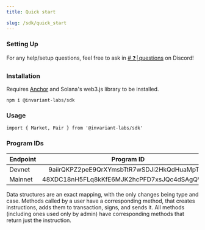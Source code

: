 ```yaml
---
title: Quick start

slug: /sdk/quick_start
---
```


### Setting Up

For any help/setup questions, feel free to ask in [# ❓┆questions](https://discord.com/channels/916085610270322738/916117229895049227) on Discord!

### Installation

Requires [Anchor](https://www.npmjs.com/package/%40project-serum%2Fanchor) and Solana's web3.js library to be installed.

```
npm i @invariant-labs/sdk
```

### Usage

```
import { Market, Pair } from '@invariant-labs/sdk'
```

### Program IDs

| Endpoint |                  Program ID                  |
| -------- | :------------------------------------------: |
| Devnet   | 9aiirQKPZ2peE9QrXYmsbTtR7wSDJi2HkQdHuaMpTpei |
| Mainnet  | 48XDC18nH5FLq8kKfE6MJK2hcPFD7xsJQc4dSAgQWNAi |

Data structures are an exact mapping, with the only changes being type and case. Methods called by a user have a corresponding method, that creates instructions, adds them to transaction, signs, and sends it. All methods (including ones used only by admin) have corresponding methods that return just the instruction.
